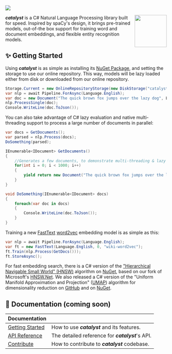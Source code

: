 <img src="https://raw.githubusercontent.com/curiosity-ai/catalyst/master/Catalyst/catalyst.png?token=ACDCOAYAIML2KGJTHTJP27C5KGCEC"/>

<a href="https://curiosity.ai"><img src="https://curiosity.ai/assets/images/logos/curiosity.png" width="100" height="100" align="right" /></a>

_**catalyst**_ is a C# Natural Language Processing library built for speed. Inspired by spaCy's design, it brings pre-trained models, out-of-the box support for training word and document embeddings, and flexible entity recognition models.


## ✨ Getting Started

Using _**catalyst**_ is as simple as installing its [NuGet Package](https://www.nuget.org/packages/Catalyst), and setting the storage to use our online repository. This way, models will be lazy loaded either from disk or downloaded from our online repository.

```csharp
Storage.Current = new OnlineRepositoryStorage(new DiskStorage("catalyst-models"));
var nlp = await Pipeline.ForAsync(Language.English);
var doc = new Document("The quick brown fox jumps over the lazy dog", Language.English);
nlp.ProcessSingle(doc);
Console.WriteLine(doc.ToJson());
```

You can also take advantage of C# lazy evaluation and native multi-threading support to process a large number of documents in parallel:

```csharp
var docs = GetDocuments();
var parsed = nlp.Process(docs);
DoSomething(parsed);

IEnumerable<IDocument> GetDocuments()
{
    //Generates a few documents, to demonstrate multi-threading & lazy evaluation
    for(int i = 0; i < 1000; i++)
	{
        yield return new Document("The quick brown fox jumps over the lazy dog", Language.English);
	}
}

void DoSomething(IEnumerable<IDocument> docs)
{
    foreach(var doc in docs)
    {
        Console.WriteLine(doc.ToJson());
    }
}
```

Training a new [FastText](https://fasttext.cc/) [word2vec](https://en.wikipedia.org/wiki/Word2vec) embedding model is as simple as this:

```csharp
var nlp = await Pipeline.ForAsync(Language.English);
var ft = new FastText(Language.English, 0, "wiki-word2vec");
ft.Train(nlp.Process(GetDocs()));
ft.StoreAsync();
```

For fast embedding search, there is a C# version of the ["Hierarchical Navigable Small World" (HNSW)](https://arxiv.org/abs/1603.09320) algorithm on [NuGet](https://www.nuget.org/packages/HNSW/), based on our fork of Microsoft's [HNSW.Net](https://github.com/curiosity-ai/hnsw.net). We also released a C# version of the "Uniform Manifold Approximation and Projection" ([UMAP](https://umap-learn.readthedocs.io/en/latest/how_umap_works.html)) algorithm for dimensionality reduction on [GitHub](https://github.com/curiosity-ai/umap-csharp) and on [NuGet](https://www.nuget.org/packages/UMAP/).



## 📖 Documentation (coming soon)

| Documentation     |                                                       |
| ----------------- | ----------------------------------------------------- |
| [Getting Started] | How to use _**catalyst**_ and its features.           |
| [API Reference]   | The detailed reference for _**catalyst**_'s API.      |
| [Contribute]      | How to contribute to _**catalyst**_ codebase.         |

[Getting Started]: https://catalyst.curiosity.ai/getting-started
[api reference]: https://catalyst.curiosity.ai/api
[contribute]: https://github.com/curiosity-ai/catalyst/blob/master/CONTRIBUTING.md
